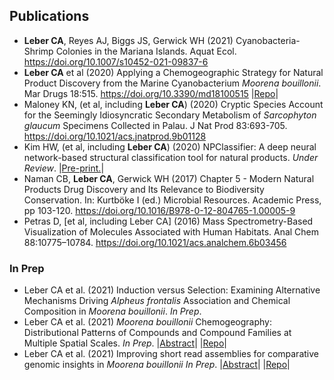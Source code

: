 ## Publications
- **Leber CA**, Reyes AJ, Biggs JS, Gerwick WH (2021) Cyanobacteria-Shrimp Colonies in the Mariana Islands. Aquat Ecol. https://doi.org/10.1007/s10452-021-09837-6
- **Leber CA** et al (2020) Applying a Chemogeographic Strategy for Natural Product Discovery from the Marine Cyanobacterium *Moorena bouillonii*. Mar Drugs 18:515. https://doi.org/10.3390/md18100515  |[Repo](https://github.com/c-leber/ORCA)|
- Maloney KN, (et al, including **Leber CA**) (2020) Cryptic Species Account for the Seemingly Idiosyncratic Secondary Metabolism of *Sarcophyton glaucum* Specimens Collected in Palau. J Nat Prod 83:693-705. https://doi.org/10.1021/acs.jnatprod.9b01128
- Kim HW, (et al, including **Leber CA**) (2020) NPClassifier: A deep neural network-based structural classification tool for natural products. *Under Review*.  |[Pre-print.](https://chemrxiv.org/articles/preprint/NPClassifier_A_Deep_Neural_Network-Based_Structural_Classification_Tool_for_Natural_Products/12885494/1)|
- Naman CB, **Leber CA**, Gerwick WH (2017) Chapter 5 - Modern Natural Products Drug Discovery and Its Relevance to Biodiversity Conservation. In: Kurtböke I (ed.) Microbial Resources. Academic Press, pp 103-120. https://doi.org/10.1016/B978-0-12-804765-1.00005-9
- Petras D, [et al, including Leber CA] (2016) Mass Spectrometry-Based Visualization of Molecules Associated with Human Habitats. Anal Chem 88:10775–10784. https://doi.org/10.1021/acs.analchem.6b03456

### In Prep
- Leber CA et al. (2021) Induction versus Selection: Examining Alternative Mechanisms Driving *Alpheus frontalis* Association and Chemical Composition in *Moorena bouillonii*. *In Prep*.
- Leber CA et al. (2021) *Moorena bouillonii* Chemogeography: Distributional Patterns of Compounds and Compound Families at Multiple Spatial Scales. *In Prep*.  |[Abstract](https://github.com/c-leber/Data-Science-Portfolio/blob/main/ORCA_expansion_abstract.md)|   |[Repo](https://github.com/c-leber/ORCA/tree/Mb_MS_expansion)|
- Leber CA et al. (2021) Improving short read assemblies for comparative genomic insights in *Moorena bouillonii* *In Prep*.  |[Abstract](https://github.com/c-leber/Data-Science-Portfolio/blob/main/iTerator_abstract.md)|  |[Repo](https://github.com/c-leber/iTerator)|
